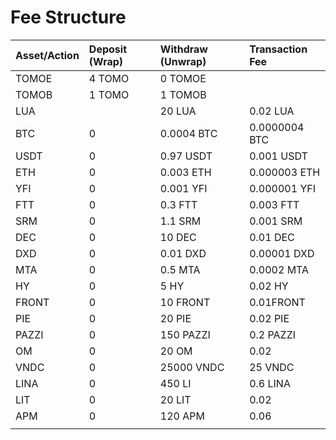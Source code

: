 # Fee Structure

|  Asset/Action | Deposit \(Wrap\) | Withdraw \(Unwrap\) | Transaction Fee |
| :--- | :--- | :--- | :--- |
| TOMOE | 4 TOMO | 0 TOMOE |  |
| TOMOB | 1 TOMO | 1 TOMOB |  |
| LUA |  | 20 LUA | 0.02 LUA |
| BTC | 0 | 0.0004 BTC | 0.0000004 BTC |
| USDT | 0 | 0.97 USDT | 0.001 USDT |
| ETH | 0 | 0.003 ETH | 0.000003 ETH |
| YFI | 0 | 0.001 YFI | 0.000001 YFI |
| FTT | 0 | 0.3 FTT | 0.003 FTT |
| SRM | 0 | 1.1 SRM | 0.001 SRM |
| DEC | 0 | 10 DEC | 0.01 DEC |
| DXD | 0 | 0.01 DXD | 0.00001 DXD |
| MTA | 0 | 0.5 MTA | 0.0002 MTA |
| HY | 0 | 5 HY | 0.02 HY |
| FRONT | 0 | 10 FRONT | 0.01FRONT |
| PIE | 0 | 20 PIE | 0.02 PIE |
| PAZZI | 0 | 150 PAZZI | 0.2 PAZZI |
| OM | 0 | 20 OM | 0.02 |
| VNDC | 0 | 25000 VNDC | 25 VNDC |
| LINA | 0 | 450 LI | 0.6 LINA |
| LIT | 0 | 20 LIT | 0.02 |
| APM | 0 | 120 APM | 0.06 |
|  |  |  |  |





